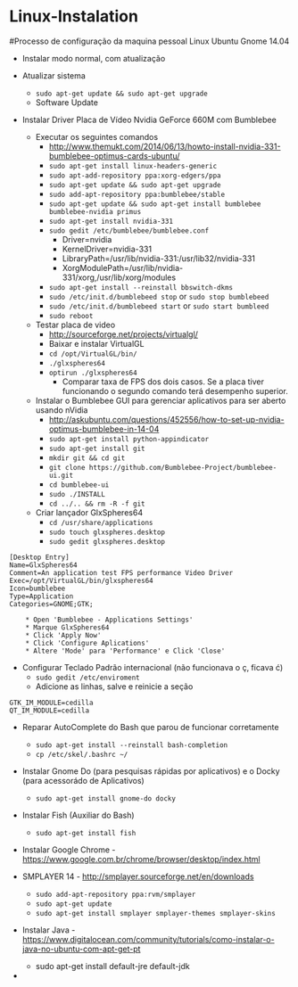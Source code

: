 Linux-Instalation
=================

#Processo de configuração da maquina pessoal Linux Ubuntu Gnome 14.04

- Instalar modo normal, com atualização

- Atualizar sistema
    * `sudo apt-get update && sudo apt-get upgrade`
    * Software Update
   
- Instalar Driver Placa de Vídeo Nvidia GeForce 660M com Bumblebee
    * Executar os seguintes comandos
        * http://www.themukt.com/2014/06/13/howto-install-nvidia-331-bumblebee-optimus-cards-ubuntu/
        * `sudo apt-get install linux-headers-generic`
        * `sudo apt-add-repository ppa:xorg-edgers/ppa`
        * `sudo apt-get update && sudo apt-get upgrade`
        * `sudo add-apt-repository ppa:bumblebee/stable`
        * `sudo apt-get update && sudo apt-get install bumblebee bumblebee-nvidia primus`
        * `sudo apt-get install nvidia-331`
        * `sudo gedit /etc/bumblebee/bumblebee.conf`
           * Driver=nvidia
           * KernelDriver=nvidia-331
           * LibraryPath=/usr/lib/nvidia-331:/usr/lib32/nvidia-331
           * XorgModulePath=/usr/lib/nvidia-331/xorg,/usr/lib/xorg/modules
        * `sudo apt-get install --reinstall bbswitch-dkms`
        * `sudo /etc/init.d/bumblebeed stop` or `sudo stop bumblebeed`
        * `sudo /etc/init.d/bumblebeed start` or `sudo start bumbleed`
        * `sudo reboot`
    * Testar placa de video
        * http://sourceforge.net/projects/virtualgl/
        * Baixar e instalar VirtualGL
        * `cd /opt/VirtualGL/bin/`
        * `./glxspheres64`
        * `optirun ./glxspheres64`
            * Comparar taxa de FPS dos dois casos. Se a placa tiver funcionando o segundo comando terá desempenho superior.
    * Instalar o Bumblebee GUI para gerenciar aplicativos para ser aberto usando nVidia
        * http://askubuntu.com/questions/452556/how-to-set-up-nvidia-optimus-bumblebee-in-14-04
        * `sudo apt-get install python-appindicator`
        * `sudo apt-get install git`
        * `mkdir git && cd git`
        * `git clone https://github.com/Bumblebee-Project/bumblebee-ui.git`
        * `cd bumblebee-ui`
        * `sudo ./INSTALL`
        * `cd ../.. && rm -R -f git`
    * Criar lançador GlxSpheres64
        * `cd /usr/share/applications`
        * `sudo touch glxspheres.desktop`
        * `sudo gedit glxspheres.desktop`
```
[Desktop Entry]
Name=GlxSpheres64
Comment=An application test FPS performance Video Driver
Exec=/opt/VirtualGL/bin/glxspheres64
Icon=bumblebee
Type=Application
Categories=GNOME;GTK;
```
        * Open 'Bumblebee - Applications Settings'
        * Marque GlxSpheres64
        * Click 'Apply Now'
        * Click 'Configure Aplications'
        * Altere 'Mode' para 'Performance' e Click 'Close'
        
- Configurar Teclado Padrão internacional (não funcionava o ç, ficava ć)
   * `sudo gedit /etc/enviroment`
   * Adicione as linhas, salve e reinicie a seção
```
GTK_IM_MODULE=cedilla
QT_IM_MODULE=cedilla
```

- Reparar AutoComplete do Bash que parou de funcionar corretamente
   * `sudo apt-get install --reinstall bash-completion`
   * `cp /etc/skel/.bashrc ~/`

- Instalar Gnome Do (para pesquisas rápidas por aplicativos) e o Docky (para acessorádo de Aplicativos)
   * `sudo apt-get install gnome-do docky`

- Instalar Fish (Auxiliar do Bash)
   * `sudo apt-get install fish` 

- Instalar Google Chrome - https://www.google.com.br/chrome/browser/desktop/index.html

- SMPLAYER 14 - http://smplayer.sourceforge.net/en/downloads
   * `sudo add-apt-repository ppa:rvm/smplayer` 
   * `sudo apt-get update`
   * `sudo apt-get install smplayer smplayer-themes smplayer-skins` 

- Instalar Java - https://www.digitalocean.com/community/tutorials/como-instalar-o-java-no-ubuntu-com-apt-get-pt
   * sudo apt-get install default-jre default-jdk

- 
